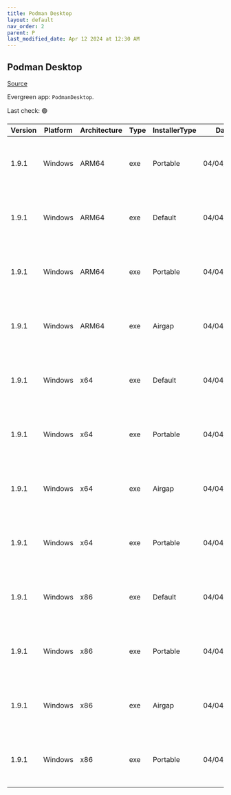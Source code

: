 ```yaml
---
title: Podman Desktop
layout: default
nav_order: 2
parent: P
last_modified_date: Apr 12 2024 at 12:30 AM
---
```


## Podman Desktop

[Source](https://github.com/containers/podman-desktop)

Evergreen app: `PodmanDesktop`. 

Last check: 🟢

| Version | Platform | Architecture | Type | InstallerType | Date       | Size      | URI                                                                                                                                                                                                                                    |
| ------- | -------- | ------------ | ---- | ------------- | ---------- | --------- | -------------------------------------------------------------------------------------------------------------------------------------------------------------------------------------------------------------------------------------- |
| 1.9.1   | Windows  | ARM64        | exe  | Portable      | 04/04/2024 | 150330176 | [https://github.com/containers/podman-desktop/releases/download/v1.9.1/podman-desktop-1.9.1-arm64.exe](https://github.com/containers/podman-desktop/releases/download/v1.9.1/podman-desktop-1.9.1-arm64.exe)                           |
| 1.9.1   | Windows  | ARM64        | exe  | Default       | 04/04/2024 | 150511280 | [https://github.com/containers/podman-desktop/releases/download/v1.9.1/podman-desktop-1.9.1-setup-arm64.exe](https://github.com/containers/podman-desktop/releases/download/v1.9.1/podman-desktop-1.9.1-setup-arm64.exe)               |
| 1.9.1   | Windows  | ARM64        | exe  | Portable      | 04/04/2024 | 259810600 | [https://github.com/containers/podman-desktop/releases/download/v1.9.1/podman-desktop-airgap-1.9.1-arm64.exe](https://github.com/containers/podman-desktop/releases/download/v1.9.1/podman-desktop-airgap-1.9.1-arm64.exe)             |
| 1.9.1   | Windows  | ARM64        | exe  | Airgap        | 04/04/2024 | 259991712 | [https://github.com/containers/podman-desktop/releases/download/v1.9.1/podman-desktop-airgap-1.9.1-setup-arm64.exe](https://github.com/containers/podman-desktop/releases/download/v1.9.1/podman-desktop-airgap-1.9.1-setup-arm64.exe) |
| 1.9.1   | Windows  | x64          | exe  | Default       | 04/04/2024 | 146639536 | [https://github.com/containers/podman-desktop/releases/download/v1.9.1/podman-desktop-1.9.1-setup-x64.exe](https://github.com/containers/podman-desktop/releases/download/v1.9.1/podman-desktop-1.9.1-setup-x64.exe)                   |
| 1.9.1   | Windows  | x64          | exe  | Portable      | 04/04/2024 | 146458128 | [https://github.com/containers/podman-desktop/releases/download/v1.9.1/podman-desktop-1.9.1-x64.exe](https://github.com/containers/podman-desktop/releases/download/v1.9.1/podman-desktop-1.9.1-x64.exe)                               |
| 1.9.1   | Windows  | x64          | exe  | Airgap        | 04/04/2024 | 264071432 | [https://github.com/containers/podman-desktop/releases/download/v1.9.1/podman-desktop-airgap-1.9.1-setup-x64.exe](https://github.com/containers/podman-desktop/releases/download/v1.9.1/podman-desktop-airgap-1.9.1-setup-x64.exe)     |
| 1.9.1   | Windows  | x64          | exe  | Portable      | 04/04/2024 | 263890024 | [https://github.com/containers/podman-desktop/releases/download/v1.9.1/podman-desktop-airgap-1.9.1-x64.exe](https://github.com/containers/podman-desktop/releases/download/v1.9.1/podman-desktop-airgap-1.9.1-x64.exe)                 |
| 1.9.1   | Windows  | x86          | exe  | Default       | 04/04/2024 | 296589208 | [https://github.com/containers/podman-desktop/releases/download/v1.9.1/podman-desktop-1.9.1-setup.exe](https://github.com/containers/podman-desktop/releases/download/v1.9.1/podman-desktop-1.9.1-setup.exe)                           |
| 1.9.1   | Windows  | x86          | exe  | Portable      | 04/04/2024 | 296408072 | [https://github.com/containers/podman-desktop/releases/download/v1.9.1/podman-desktop-1.9.1.exe](https://github.com/containers/podman-desktop/releases/download/v1.9.1/podman-desktop-1.9.1.exe)                                       |
| 1.9.1   | Windows  | x86          | exe  | Airgap        | 04/04/2024 | 523501528 | [https://github.com/containers/podman-desktop/releases/download/v1.9.1/podman-desktop-airgap-1.9.1-setup.exe](https://github.com/containers/podman-desktop/releases/download/v1.9.1/podman-desktop-airgap-1.9.1-setup.exe)             |
| 1.9.1   | Windows  | x86          | exe  | Portable      | 04/04/2024 | 523320400 | [https://github.com/containers/podman-desktop/releases/download/v1.9.1/podman-desktop-airgap-1.9.1.exe](https://github.com/containers/podman-desktop/releases/download/v1.9.1/podman-desktop-airgap-1.9.1.exe)                         |
